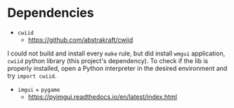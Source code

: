 # Dependencies

- `cwiid` 
  - https://github.com/abstrakraft/cwiid

I could not build and install every `make` rule, but did install `wmgui` application, `cwiid` python library (this project's dependency).
To check if the lib is properly installed, open a Python interpreter in the desired environment and try `import cwiid`.

- `imgui` + `pygame`
  - https://pyimgui.readthedocs.io/en/latest/index.html

